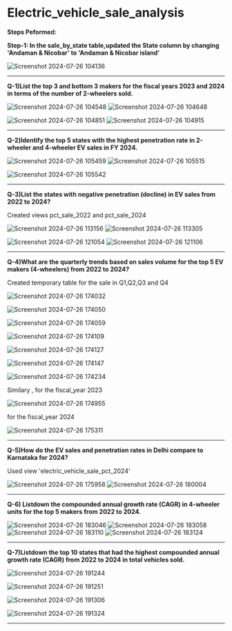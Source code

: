 # Electric_vehicle_sale_analysis

**Steps Peformed:**

**Step-1: In the sale_by_state table,updated the State column by changing 'Andaman & Nicobar' to 'Andaman & Nicobar island'**

![Screenshot 2024-07-26 104136](https://github.com/user-attachments/assets/1ebc51e6-08ad-4a2a-afe6-a88c318af147)


---

**Q-1)List the top 3 and bottom 3 makers for the fiscal years 2023 and 2024 in terms of the number of 2-wheelers sold.**

![Screenshot 2024-07-26 104548](https://github.com/user-attachments/assets/cd2b7c8d-9ba8-4a6c-8054-90b425caf1e4)
![Screenshot 2024-07-26 104648](https://github.com/user-attachments/assets/665f47b0-9ed0-41f7-a51d-a1b3e2c1aa0d)

![Screenshot 2024-07-26 104851](https://github.com/user-attachments/assets/86cc38b1-436a-416f-b066-1b583b7d96cc)
![Screenshot 2024-07-26 104915](https://github.com/user-attachments/assets/faf37f26-a2c5-41ae-8cc9-11daa6c61126)

---

**Q-2)ldentify the top 5 states with the highest penetration rate in 2-wheeler and 4-wheeler EV sales in FY 2024.**

![Screenshot 2024-07-26 105459](https://github.com/user-attachments/assets/d70041a4-2d60-482f-9e2b-1ab11e472466)
![Screenshot 2024-07-26 105515](https://github.com/user-attachments/assets/96e0982f-d73b-4e5b-be5b-254f8ffa219c)


![Screenshot 2024-07-26 105542](https://github.com/user-attachments/assets/eef8d855-193f-4b82-b13b-823d130cbe27)

***

**Q-3)List the states with negative penetration (decline) in EV sales from 2022 to 2024?**

Created views pct_sale_2022 and pct_sale_2024


![Screenshot 2024-07-26 113156](https://github.com/user-attachments/assets/7218aa66-cbbd-4ee2-93e6-b7597193fea9)
![Screenshot 2024-07-26 113305](https://github.com/user-attachments/assets/a99c2cb8-7ac4-4a45-b68c-c8ac3402f0fa)

![Screenshot 2024-07-26 121054](https://github.com/user-attachments/assets/29876281-ea9b-4d9b-beb1-4599cec8a32e)
![Screenshot 2024-07-26 121106](https://github.com/user-attachments/assets/001594d9-38d5-4e21-835a-f97ed32ede3e)

***

**Q-4)What are the quarterly trends based on sales volume for the top 5 EV makers (4-wheelers) from 2022 to 2024?**

Created temporary table for the sale in  Q1,Q2,Q3 and Q4

![Screenshot 2024-07-26 174032](https://github.com/user-attachments/assets/094d761e-1e5c-4fbb-ac2e-b749dcb6bc3e)

![Screenshot 2024-07-26 174050](https://github.com/user-attachments/assets/b405648a-3165-4274-9991-ec4b385bf302)

![Screenshot 2024-07-26 174059](https://github.com/user-attachments/assets/99999275-c120-4683-a78d-3df29022633e)

![Screenshot 2024-07-26 174109](https://github.com/user-attachments/assets/674ea95f-6541-43c5-915b-a5ac7de759f9)

![Screenshot 2024-07-26 174127](https://github.com/user-attachments/assets/4d909f0d-c7da-4b10-b096-ff8dc5afa424)

![Screenshot 2024-07-26 174147](https://github.com/user-attachments/assets/658073af-cdb6-42c0-9405-dc719acf2dda)

![Screenshot 2024-07-26 174234](https://github.com/user-attachments/assets/a2810e56-ee75-46de-9b1b-1302a2bcb206)

Similary , for the fiscal_year 2023

![Screenshot 2024-07-26 174955](https://github.com/user-attachments/assets/df2d1114-e1ee-43f4-9d1a-6429c174a7fe)

for the fiscal_year 2024

![Screenshot 2024-07-26 175311](https://github.com/user-attachments/assets/641d15f6-f995-4110-9d26-b579cdc3233d)

***

**Q-5)How do the EV sales and penetration rates in Delhi compare to Karnataka for 2024?**

Used view 'electric_vehicle_sale_pct_2024'


![Screenshot 2024-07-26 175958](https://github.com/user-attachments/assets/f39d7e31-0cf4-4984-a162-ff8917d2c06e)
![Screenshot 2024-07-26 180004](https://github.com/user-attachments/assets/4f86a50b-602a-4aec-960a-f404cf60cfc6)

***

**Q-6) Listdown the compounded annual growth rate (CAGR) in 4-wheeler units for the top 5 makers from 2022 to 2024.**

![Screenshot 2024-07-26 183046](https://github.com/user-attachments/assets/89fd3100-c32e-49eb-807a-5ad1057e665d)
![Screenshot 2024-07-26 183058](https://github.com/user-attachments/assets/c5fc4206-d790-4919-9deb-307729e1ef36)
![Screenshot 2024-07-26 183110](https://github.com/user-attachments/assets/5eb45990-f737-409e-8110-9b9be42c640e)
![Screenshot 2024-07-26 183124](https://github.com/user-attachments/assets/31a77517-b25a-4453-b718-e4b49ce26628)

***

**Q-7)Listdown the top 10 states that had the highest compounded annual growth rate (CAGR) from 2022 to 2024 in total vehicles sold.**

![Screenshot 2024-07-26 191244](https://github.com/user-attachments/assets/3547df1f-7d15-49af-9f4a-4864bbf5618e)

![Screenshot 2024-07-26 191251](https://github.com/user-attachments/assets/200920b2-420c-49b7-a3dc-eba9df22b3ea)

![Screenshot 2024-07-26 191306](https://github.com/user-attachments/assets/7846975e-9955-4fc3-b924-e0439e75f527)

![Screenshot 2024-07-26 191324](https://github.com/user-attachments/assets/536121aa-f837-4cd4-a2da-8502c0c8706a)

***




